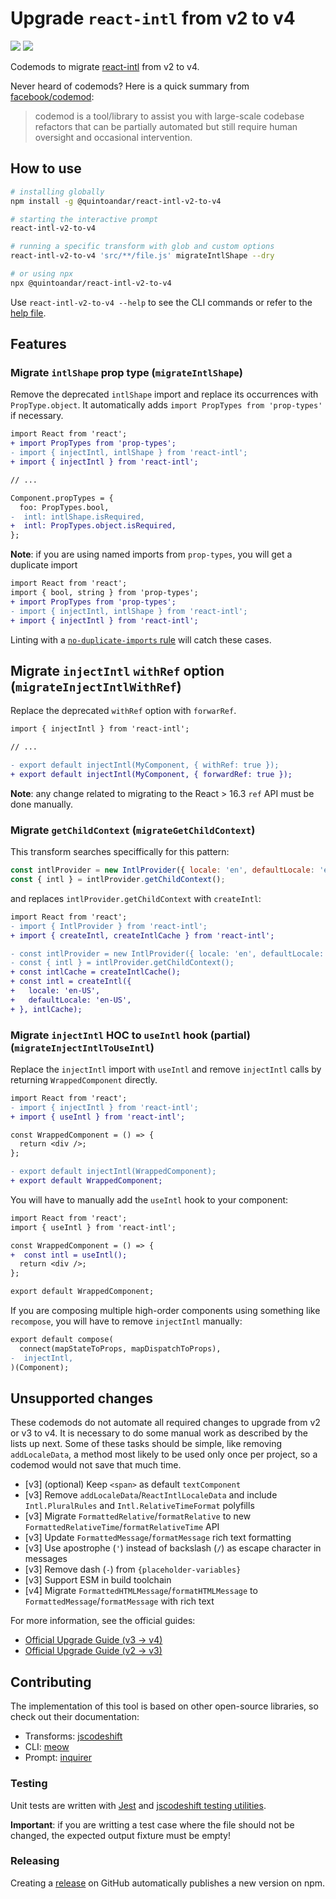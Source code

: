 # Upgrade `react-intl` from v2 to v4

![](https://github.com/quintoandar/farewell-immutablejs/workflows/Node.js%20CI/badge.svg)
![](https://github.com/quintoandar/farewell-immutablejs/workflows/Node.js%20Package/badge.svg)

Codemods to migrate [react-intl](https://formatjs.io/docs/react-intl) from v2 to v4.

Never heard of codemods? Here is a quick summary from [facebook/codemod](https://github.com/facebook/codemod):

> codemod is a tool/library to assist you with large-scale codebase refactors that can be partially automated but still require human oversight and occasional intervention.

## How to use

```bash
# installing globally
npm install -g @quintoandar/react-intl-v2-to-v4

# starting the interactive prompt
react-intl-v2-to-v4

# running a specific transform with glob and custom options
react-intl-v2-to-v4 'src/**/file.js' migrateIntlShape --dry

# or using npx
npx @quintoandar/react-intl-v2-to-v4
```

Use `react-intl-v2-to-v4 --help` to see the CLI commands or refer to the [help file](./src/bin/help.txt).

## Features

### Migrate `intlShape` prop type (`migrateIntlShape`)

Remove the deprecated `intlShape` import and replace its occurrences with `PropType.object`. 
It automatically adds `import PropTypes from 'prop-types'` if necessary.

```diff
import React from 'react';
+ import PropTypes from 'prop-types';
- import { injectIntl, intlShape } from 'react-intl';
+ import { injectIntl } from 'react-intl';

// ...

Component.propTypes = {
  foo: PropTypes.bool,
-  intl: intlShape.isRequired,
+  intl: PropTypes.object.isRequired,
};
```

**Note**: if you are using named imports from `prop-types`, you will get a duplicate import

```diff
import React from 'react';
import { bool, string } from 'prop-types';
+ import PropTypes from 'prop-types';
- import { injectIntl, intlShape } from 'react-intl';
+ import { injectIntl } from 'react-intl';
```

Linting with a [`no-duplicate-imports` rule](https://eslint.org/docs/rules/no-duplicate-imports) will catch these cases.

## Migrate `injectIntl` `withRef` option (`migrateInjectIntlWithRef`)

Replace the deprecated `withRef` option with `forwarRef`.

```diff
import { injectIntl } from 'react-intl';

// ...

- export default injectIntl(MyComponent, { withRef: true });
+ export default injectIntl(MyComponent, { forwardRef: true });
```

**Note**: any change related to migrating to the React > 16.3 `ref` API must be done manually.

### Migrate `getChildContext` (`migrateGetChildContext`)

This transform searches speciffically for this pattern:

```js
const intlProvider = new IntlProvider({ locale: 'en', defaultLocale: 'en' }, {}); // IntlProvider arguments don't matter
const { intl } = intlProvider.getChildContext();
```

and replaces `intlProvider.getChildContext` with `createIntl`:

```diff
import React from 'react';
- import { IntlProvider } from 'react-intl';
+ import { createIntl, createIntlCache } from 'react-intl';

- const intlProvider = new IntlProvider({ locale: 'en', defaultLocale: 'en' }, {});
- const { intl } = intlProvider.getChildContext();
+ const intlCache = createIntlCache();
+ const intl = createIntl({
+   locale: 'en-US',
+   defaultLocale: 'en-US',
+ }, intlCache);
```

### Migrate `injectIntl` HOC to `useIntl` hook (partial) (`migrateInjectIntlToUseIntl`)

Replace the `injectIntl` import with `useIntl` and remove `injectIntl` calls by returning `WrappedComponent` directly.

```diff
import React from 'react';
- import { injectIntl } from 'react-intl';
+ import { useIntl } from 'react-intl';

const WrappedComponent = () => {
  return <div />;
};

- export default injectIntl(WrappedComponent);
+ export default WrappedComponent;
```

You will have to manually add the `useIntl` hook to your component:

```diff
import React from 'react';
import { useIntl } from 'react-intl';

const WrappedComponent = () => {
+  const intl = useIntl();
  return <div />;
};

export default WrappedComponent;
```

If you are composing multiple high-order components using something like `recompose`, you will have to remove `injectIntl` manually:

```diff
export default compose(
  connect(mapStateToProps, mapDispatchToProps),
-  injectIntl,
)(Component);
```

## Unsupported changes

These codemods do not automate all required changes to upgrade from v2 or v3 to v4. 
It is necessary to do some manual work as described by the lists up next. 
Some of these tasks should be simple, like removing `addLocaleData`, a method most likely to be used only once per project, so a codemod would not save that much time.

- [v3] (optional) Keep `<span>` as default `textComponent`
- [v3] Remove `addLocaleData`/`ReactIntlLocaleData` and include `Intl.PluralRules` and `Intl.RelativeTimeFormat` polyfills
- [v3] Migrate `FormattedRelative`/`formatRelative` to new `FormattedRelativeTime`/`formatRelativeTime` API
- [v3] Update `FormattedMessage`/`formatMessage` rich text formatting
- [v3] Use apostrophe (`'`) instead of backslash (`/`) as escape character in messages
- [v3] Remove dash (`-`) from `{placeholder-variables}`
- [v3] Support ESM in build toolchain
- [v4] Migrate `FormattedHTMLMessage`/`formatHTMLMessage` to `FormattedMessage`/`formatMessage` with rich text

For more information, see the official guides:

- [Official Upgrade Guide (v3 -> v4)](https://formatjs.io/docs/react-intl/upgrade-guide-4x)
- [Official Upgrade Guide (v2 -> v3)](https://formatjs.io/docs/react-intl/upgrade-guide-3x)

## Contributing

The implementation of this tool is based on other open-source libraries, so check out their documentation:

- Transforms: [jscodeshift](https://github.com/facebook/jscodeshift)
- CLI: [meow](https://github.com/sindresorhus/meow)
- Prompt: [inquirer](https://github.com/SBoudrias/Inquirer.js)

### Testing

Unit tests are written with [Jest](https://github.com/facebook/jest) and [jscodeshift testing utilities](https://github.com/facebook/jscodeshift#unit-testing).

**Important**: if you are writting a test case where the file should not be changed, the expected output fixture must be empty!

### Releasing

Creating a [release](https://github.com/quintoandar/react-intl-v2-to-v4/releases) on GitHub automatically publishes a new version on npm.
